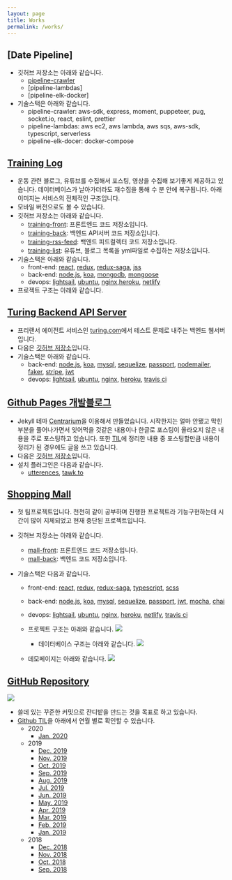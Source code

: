 ```yaml
---
layout: page
title: Works
permalink: /works/
---
```


## [Date Pipeline]
- 깃허브 저장소는 아래와 같습니다.
  - [pipeline-crawler](https://github.com/Yangeok/nodejs-crawler)
  - [pipeline-lambdas]
  - [pipeline-elk-docker]
- 기술스택은 아래와 같습니다.
  - pipeline-crawler: aws-sdk, express, moment, puppeteer, pug, socket.io, react, eslint, prettier
  - pipeline-lambdas: aws ec2, aws lambda, aws sqs, aws-sdk, typescript, serverless
  - pipeline-elk-docer: docker-compose

## [Training Log](https://training-front.netlify.com/)

- 운동 관련 블로그, 유튜브를 수집해서 포스팅, 영상을 수집해 보기좋게 제공하고 있습니다. 데이터베이스가 날아가더라도 재수집을 통해 수 분 안에 복구됩니다. 아래 이미지는 서비스의 전체적인 구조입니다.
- 모바일 버전으로도 볼 수 있습니다.
- 깃허브 저장소는 아래와 같습니다.
  - [training-front](https://github.com/Yangeok/training-front): 프론트엔드 코드 저장소입니다.
  - [training-back](https://github.com/Yangeok/training-back): 백엔드 API서버 코드 저장소입니다.
  - [training-rss-feed](https://github.com/Yangeok/training-rss-feed): 백엔드 피드컬렉터 코드 저장소입니다.
  - [training-list](https://github.com/Yangeok/training-list): 유튜브, 블로그 목록을 yml파일로 수집하는 저장소입니다.
- 기술스택은 아래와 같습니다.
  - front-end: [react](https://reactjs.org/), [redux](https://redux.js.org/), [redux-saga](https://redux-saga.js.org/), [jss](https://cssinjs.org/?v=v10.0.0-alpha.16)
  - back-end: [node.js](https://nodejs.org/en/), [koa](https://koajs.com/), [mongodb](https://www.mongodb.com/), [mongoose](https://mongoosejs.com/)
  - devops: [lightsail](https://aws.amazon.com/lightsail/), [ubuntu](https://www.ubuntu.com/), [nginx](https://www.nginx.com/),[heroku](https://dashboard.heroku.com/), [netlify](https://www.netlify.com/)
- 프로젝트 구조는 아래와 같습니다.

## [Turing Backend API Server](https://turing-back.herokuapp.com/)

- 프리랜서 에이전트 서비스인 [turing.com](https://turing.com/)에서 테스트 문제로 내주는 백엔드 웹서버입니다.
- 다음은 [깃허브 저장소](https://github.com/Yangeok/turing-back)입니다.
- 기술스택은 아래와 같습니다.
  - back-end: [node.js](https://nodejs.org/en/), [koa](https://koajs.com/), [mysql](https://www.mysql.com/), [sequelize](http://docs.sequelizejs.com/), [passport](http://www.passportjs.org/), [nodemailer](https://nodemailer.com/about/), [faker](https://www.npmjs.com/package/faker), [stripe](https://stripe.com/), [jwt](https://jwt.io/)
  - devops: [lightsail](https://aws.amazon.com/lightsail/), [ubuntu](https://www.ubuntu.com/), [nginx](https://www.nginx.com/), [heroku](https://dashboard.heroku.com/), [travis ci](https://travis-ci.org/)

## [Github Pages 개발블로그](https://yangeok.github.io/)

- Jekyll 테마 [Centrarium](https://github.com/bencentra/centrarium)을 이용해서 만들었습니다. 시작한지는 얼마 안됐고 막힌부분을 풀어나가면서 잊어먹을 것같은 내용이나 한글로 포스팅이 올라오지 않은 내용을 주로 포스팅하고 있습니다. 또한 [TIL](https://github.com/Yangeok/Today-I-learned/tree/master/diary)에 정리한 내용 중 포스팅할만큼 내용이 정리가 된 경우에도 글을 쓰고 있습니다.
- 다음은 [깃허브 저장소](https://github.com/Yangeok/yangeok.github.io)입니다.
- 설치 플러그인은 다음과 같습니다.
  - [utterences](https://utteranc.es/), [tawk.to](https://www.tawk.to/)

## [Shopping Mall](https://mall-front.netlify.com)

- 첫 팀프로젝트입니다. 천천히 같이 공부하며 진행한 프로젝트라 기능구현하는데 시간이 많이 지체되었고 현재 중단된 프로젝트입니다.
- 깃허브 저장소는 아래와 같습니다.
  - [mall-front](): 프론트엔드 코드 저장소입니다.
  - [mall-back](): 백엔드 코드 저장소입니다.
- 기술스택은 다음과 같습니다.

  - front-end: [react](https://reactjs.org/), [redux](https://redux.js.org/), [redux-saga](https://redux-saga.js.org/), [typescript](https://www.typescriptlang.org/), [scss](https://sass-lang.com/)
  - back-end: [node.js](https://nodejs.org/en/), [koa](https://koajs.com/), [mysql](https://www.mysql.com/), [sequelize](http://docs.sequelizejs.com/), [passport](http://www.passportjs.org/), [jwt](https://jwt.io/), [mocha](https://mochajs.org/), [chai](https://www.chaijs.com/)
  - devops: [lightsail](https://aws.amazon.com/lightsail/), [ubuntu](https://www.ubuntu.com/), [nginx](https://www.nginx.com/), [heroku](https://dashboard.heroku.com/), [netlify](https://www.netlify.com/), [travis ci](https://travis-ci.org/)

  - 프로젝트 구조는 아래와 같습니다.
    [![](https://res.cloudinary.com/yangeok/image/upload/v1558406432/portfolio/mall-project-structure.jpg)](https://res.cloudinary.com/yangeok/image/upload/v1558406432/portfolio/mall-project-structure.jpg)
    - 데이터베이스 구조는 아래와 같습니다.
      [![](https://res.cloudinary.com/yangeok/image/upload/v1558406432/portfolio/mall-db.jpg)](https://res.cloudinary.com/yangeok/image/upload/v1558406432/portfolio/mall-db.jpg)

  - 데모페이지는 아래와 같습니다.
    [![](https://res.cloudinary.com/yangeok/image/upload/v1558362038/portfolio/mall-full-screen.jpg)](https://res.cloudinary.com/yangeok/image/upload/v1558362038/portfolio/mall-full-screen.jpg)

## [GitHub Repository](https://github.com/yangeok/)

![](https://res.cloudinary.com/yangeok/image/upload/v1578905567/portfolio/repo.jpg)
- 쓸데 있는 꾸준한 커밋으로 잔디밭을 만드는 것을 목표로 하고 있습니다.
- [Github TIL](https://github.com/Yangeok/Today-I-learned/tree/master/diary)을 아래에서 연월 별로 확인할 수 있습니다.
  - 2020
    - [Jan. 2020](https://github.com/Yangeok/Today-I-learned/blob/master/diary/2020_01.md)
  - 2019
    - [Dec. 2019](https://github.com/Yangeok/Today-I-learned/blob/master/diary/2019_12.md)
    - [Nov. 2019](https://github.com/Yangeok/Today-I-learned/blob/master/diary/2019_11.md)
    - [Oct. 2019](https://github.com/Yangeok/Today-I-learned/blob/master/diary/2019_10.md)
    - [Sep. 2019](https://github.com/Yangeok/Today-I-learned/blob/master/diary/2019_09.md)
    - [Aug. 2019](https://github.com/Yangeok/Today-I-learned/blob/master/diary/2019_08.md)
    - [Jul. 2019](https://github.com/Yangeok/Today-I-learned/blob/master/diary/2019_07.md)
    - [Jun. 2019](https://github.com/Yangeok/Today-I-learned/blob/master/diary/2019_06.md)
    - [May. 2019](https://github.com/Yangeok/Today-I-learned/blob/master/diary/2019_05.md)
    - [Apr. 2019](https://github.com/Yangeok/Today-I-learned/blob/master/diary/2019_04.md)
    - [Mar. 2019](https://github.com/Yangeok/Today-I-learned/blob/master/diary/2019_03.md)
    - [Feb. 2019](https://github.com/Yangeok/Today-I-learned/blob/master/diary/2019_02.md)
    - [Jan. 2019](https://github.com/Yangeok/Today-I-learned/blob/master/diary/2019_01.md)
  - 2018
    - [Dec. 2018](https://github.com/Yangeok/Today-I-learned/blob/master/diary/2018_12.md)
    - [Nov. 2018](https://github.com/Yangeok/Today-I-learned/blob/master/diary/2018_11.md)
    - [Oct. 2018](https://github.com/Yangeok/Today-I-learned/blob/master/diary/2018_10.md)
    - [Sep. 2018](https://github.com/Yangeok/Today-I-learned/blob/master/diary/2018_09.md)
